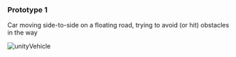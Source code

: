 ### Prototype 1
Car moving side-to-side on a floating road, trying to avoid (or hit) obstacles in the way

![unityVehicle](https://user-images.githubusercontent.com/45726824/122529127-17354a80-d058-11eb-84d2-b981238a82b5.png)
